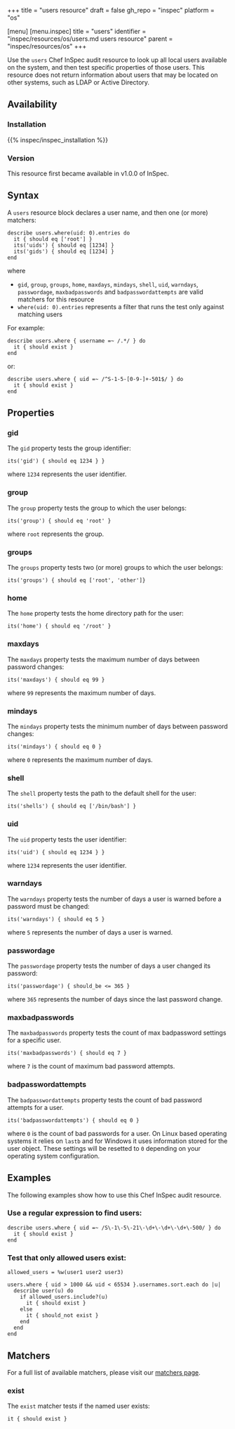 +++
title = "users resource"
draft = false
gh_repo = "inspec"
platform = "os"

[menu]
  [menu.inspec]
    title = "users"
    identifier = "inspec/resources/os/users.md users resource"
    parent = "inspec/resources/os"
+++

Use the `users` Chef InSpec audit resource to look up all local users available on the system, and then test specific properties of those users. This resource does not return information about users that may be located on other systems, such as LDAP or Active Directory.

## Availability

### Installation

{{% inspec/inspec_installation %}}

### Version

This resource first became available in v1.0.0 of InSpec.

## Syntax

A `users` resource block declares a user name, and then one (or more) matchers:

    describe users.where(uid: 0).entries do
      it { should eq ['root'] }
      its('uids') { should eq [1234] }
      its('gids') { should eq [1234] }
    end

where

- `gid`, `group`, `groups`, `home`, `maxdays`, `mindays`, `shell`, `uid`, `warndays`, `passwordage`, `maxbadpasswords` and `badpasswordattempts` are valid matchers for this resource
- `where(uid: 0).entries` represents a filter that runs the test only against matching users

For example:

    describe users.where { username =~ /.*/ } do
      it { should exist }
    end

or:

    describe users.where { uid =~ /^S-1-5-[0-9-]+-501$/ } do
      it { should exist }
    end

## Properties

### gid

The `gid` property tests the group identifier:

    its('gid') { should eq 1234 } }

where `1234` represents the user identifier.

### group

The `group` property tests the group to which the user belongs:

    its('group') { should eq 'root' }

where `root` represents the group.

### groups

The `groups` property tests two (or more) groups to which the user belongs:

    its('groups') { should eq ['root', 'other']}

### home

The `home` property tests the home directory path for the user:

    its('home') { should eq '/root' }

### maxdays

The `maxdays` property tests the maximum number of days between password changes:

    its('maxdays') { should eq 99 }

where `99` represents the maximum number of days.

### mindays

The `mindays` property tests the minimum number of days between password changes:

    its('mindays') { should eq 0 }

where `0` represents the maximum number of days.

### shell

The `shell` property tests the path to the default shell for the user:

    its('shells') { should eq ['/bin/bash'] }

### uid

The `uid` property tests the user identifier:

    its('uid') { should eq 1234 } }

where `1234` represents the user identifier.

### warndays

The `warndays` property tests the number of days a user is warned before a password must be changed:

    its('warndays') { should eq 5 }

where `5` represents the number of days a user is warned.

### passwordage

The `passwordage` property tests the number of days a user changed its password:

    its('passwordage') { should_be <= 365 }

where `365` represents the number of days since the last password change.

### maxbadpasswords

The `maxbadpasswords` property tests the count of max badpassword settings for a specific user.

    its('maxbadpasswords') { should eq 7 }

where `7` is the count of maximum bad password attempts.

### badpasswordattempts

The `badpasswordattempts` property tests the count of bad password attempts for a user.

    its('badpasswordattempts') { should eq 0 }

where `0` is the count of bad passwords for a user.
On Linux based operating systems it relies on `lastb` and for Windows it uses information stored for the user object.
These settings will be resetted to `0` depending on your operating system configuration.

## Examples

The following examples show how to use this Chef InSpec audit resource.

### Use a regular expression to find users:

    describe users.where { uid =~ /S\-1\-5\-21\-\d+\-\d+\-\d+\-500/ } do
      it { should exist }
    end

### Test that only allowed users exist:

    allowed_users = %w(user1 user2 user3)

    users.where { uid > 1000 && uid < 65534 }.usernames.sort.each do |u|
      describe user(u) do
        if allowed_users.include?(u)
          it { should exist }
        else
          it { should_not exist }
        end
      end
    end

## Matchers

For a full list of available matchers, please visit our [matchers page](/inspec/matchers/).

### exist

The `exist` matcher tests if the named user exists:

    it { should exist }
